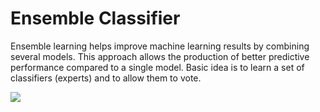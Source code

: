 # Ensemble Classifier

Ensemble learning helps improve machine learning results by combining several models. This approach allows the production of better predictive performance compared to a single model. Basic idea is to learn a set of classifiers (experts) and to allow them to vote.

<img src="https://media.geeksforgeeks.org/wp-content/uploads/20190509094039/Screenshot-1781.png">